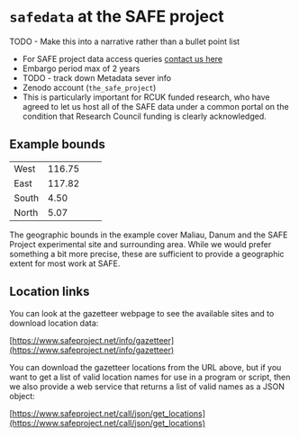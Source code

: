 # `safedata` at the SAFE project

TODO - Make this into a narrative rather than a bullet point list

- For SAFE project data access queries [contact us here](mailto:data@safeproject.net)
- Embargo period max of 2 years
- TODO - track down Metadata sever info
- Zenodo account (`the_safe_project`)
- This is particularly important for RCUK funded research, who have agreed to let us
    host all of the SAFE data under a common portal on the condition that Research
    Council funding is clearly acknowledged.

## Example bounds

|       |        |  |  |
|-------|--------|--|--|
| West  | 116.75 |  |  |
| East  | 117.82 |  |  |
| South | 4.50   |  |  |
| North | 5.07   |  |  |

The geographic bounds in the example cover Maliau, Danum and the SAFE Project
experimental site and surrounding area. While we would prefer something a bit
more precise, these are sufficient to provide a geographic extent for most work
at SAFE.

## Location links

You can look at the gazetteer webpage to see the available sites and to download
location data:

[https://www.safeproject.net/info/gazetteer](https://www.safeproject.net/info/gazetteer)

You can download the gazetteer locations from the URL above, but if you want to get a
list of valid location names for use in a program or script, then we also provide a web
service that returns a list of valid names as a JSON object:

[https://www.safeproject.net/call/json/get_locations](https://www.safeproject.net/call/json/get_locations)
